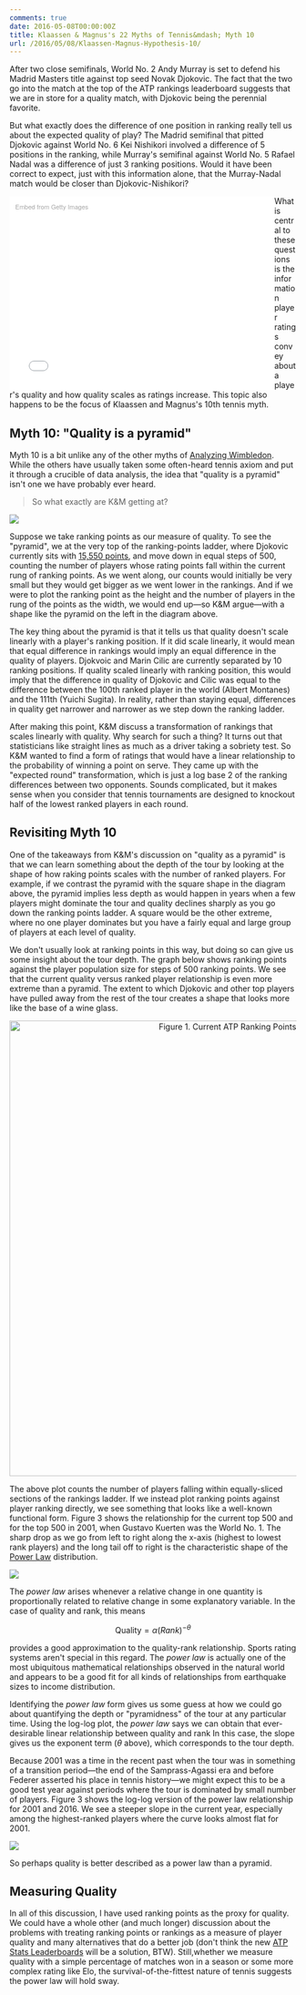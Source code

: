 ```yaml
---
comments: true
date: 2016-05-08T00:00:00Z
title: Klaassen & Magnus's 22 Myths of Tennis&mdash; Myth 10
url: /2016/05/08/Klaassen-Magnus-Hypothesis-10/
---
```


After two close semifinals, World No. 2 Andy Murray is set to defend his Madrid Masters title against top seed Novak Djokovic. The fact that the two go into the match at the top of the ATP rankings leaderboard suggests that we are in store for a quality match, with Djokovic being the perennial favorite. 

But what exactly does the difference of one position in ranking really tell us about the expected quality of play? The Madrid semifinal that pitted Djokovic against World No. 6 Kei Nishikori involved a difference of 5 positions in the ranking, while Murray's semifinal against World No. 5 Rafael Nadal was a difference of just 3 ranking positions. Would it have been correct to expect, just with this information alone, that the Murray-Nadal match would be closer than Djokovic-Nishikori?

<div class="getty embed image" style="background-color:#fff;display:inline-block;font-family:'Helvetica Neue',Helvetica,Arial,sans-serif;color:#a7a7a7;font-size:11px;width:100%;max-width:445px;float:left;padding:2%;"><div style="padding:0;margin:0;text-align:left;"><a href="http://www.gettyimages.com/detail/527702328" target="_blank" style="color:#a7a7a7;text-decoration:none;font-weight:normal !important;border:none;display:inline-block;">Embed from Getty Images</a></div><div style="overflow:hidden;position:relative;height:0;padding:68.181818% 0 0 0;width:100%;"><iframe src="//embed.gettyimages.com/embed/527702328?et=J6F8maVfRAN4kes_hUBlLA&viewMoreLink=on&sig=Hhpk-uinhQzxbXdfRJrleU_-svpndwJTr54eNU7_7zE=&caption=true" width="445" height="303" scrolling="no" frameborder="0" style="display:inline-block;position:absolute;top:0;left:0;width:100%;height:100%;margin:0;"></iframe></div><p style="margin:0;"></p></div>

What is central to these questions is the information player ratings convey about a player's quality and how quality scales as ratings increase. This topic also happens to be the focus of Klaassen and Magnus's 10th tennis myth. 

## Myth 10: "Quality is a pyramid"

Myth 10 is a bit unlike any of the other myths of [Analyzing Wimbledon](https://global.oup.com/academic/product/analyzing-wimbledon-9780199355952?cc=us&lang=en&#). While the others have usually taken some often-heard tennis axiom and put it through a crucible of data analysis, the idea that "quality is a pyramid" isn't one we have probably ever heard. 

> So what exactly are K&M getting at?

<img src="/assets/pyramid_diagram.png" />

Suppose we take ranking points as our measure of quality. To see the "pyramid", we at the very top of the ranking-points ladder, where Djokovic currently sits with [15,550 points](http://www.atpworldtour.com/en/rankings/singles), and move down in equal steps of 500, counting the number of players whose rating points fall within the current rung of ranking points. As we went along, our counts would initially be very small but they would get bigger as we went lower in the rankings. And if we were to plot the ranking point as the height and the number of players in the rung of the points as the width, we would end up&mdash;so K&M argue&mdash;with a shape like the pyramid on the left in the diagram above. 

The key thing about the pyramid is that it tells us that quality doesn't scale linearly with a player's ranking position. If it did scale linearly, it would mean that equal difference in rankings would imply an equal difference in the quality of players. Djokvoic and Marin Cilic are currently separated by 10 ranking positions. If quality scaled linearly with ranking position, this would imply that the difference in quality of Djokovic and Cilic was equal to the difference between the 100th ranked player in the world (Albert Montanes) and the 111th (Yuichi Sugita). In reality, rather than staying equal, differences in quality get narrower and narrower as we step down the ranking ladder. 

After making this point, K&M discuss a transformation of rankings that scales linearly with quality. Why search for such a thing? It turns out that statisticians like straight lines as much as a driver taking a sobriety test. So K&M wanted to find a form of ratings that would have a linear relationship to the probability of winning a point on serve. They came up with the "expected round" transformation, which is just a log base 2 of the ranking differences between two opponents. Sounds complicated, but it makes sense when you consider that tennis tournaments are designed to knockout half of the lowest ranked players in each round.


## Revisiting Myth 10

One of the takeaways from K&M's discussion on "quality as a pyramid" is that we can learn something about the depth of the tour by looking at the shape of how raking points scales with the number of ranked players. For example, if we contrast the pyramid with the square shape in the diagram above, the pyramid implies less depth as would happen in years when a few players might dominate the tour and quality declines sharply as you go down the ranking points ladder.  A square would be the other extreme, where no one player dominates but you have a fairly equal and large group of players at each level of quality.

We don't usually look at ranking points in this way, but doing so can give us some insight about the tour depth. The graph below shows ranking points against the player population size for steps of 500 ranking points. We see that the current quality versus ranked player relationship is even more extreme than a pyramid. The extent to which Djokovic and other top players have pulled away from the rest of the tour creates a shape that looks more like the base of a wine glass.

<div>
    <a href="https://plot.ly/~on-the-t/804/" target="_blank" title="Figure 1. Current ATP Ranking Points Ladder" style="display: block; text-align: center;"><img src="https://plot.ly/~on-the-t/804.png" alt="Figure 1. Current ATP Ranking Points Ladder" style="max-width: 100%;width: 800px;"  width="800" onerror="this.onerror=null;this.src='https://plot.ly/404.png';" /></a>
    <script data-plotly="on-the-t:804"  src="https://plot.ly/embed.js" async></script>
</div>


The above plot counts the number of players falling within equally-sliced sections of the rankings ladder. If we instead plot ranking points against player ranking directly, we see something that looks like a well-known functional form. Figure 3 shows the relationship for the current top 500 and for the top 500 in 2001, when Gustavo Kuerten was the World No. 1. The sharp drop as we go from left to right along the x-axis (highest to lowest rank players) and the long tail off to right is the characteristic shape of the [Power Law](https://en.wikipedia.org/wiki/Power_law) distribution. 

<img src="/assets/fig2_myth10.png" />

The _power law_ arises whenever a relative change in one quantity is proportionally related to relative change in some explanatory variable. In the case of quality and rank, this means

$$
\mbox{Quality} = \alpha (Rank) ^{-\theta}
$$

provides a good approximation to the quality-rank relationship. Sports rating systems aren't special in this regard. The _power law_ is actually one of the most ubiquitous mathematical relationships observed in the natural world and appears to be a good fit for all kinds of relationships from earthquake sizes to income distribution. 

Identifying the _power law_ form gives us some guess at how we could go about quantifying the depth or "pyramidness" of the tour at any particular time. Using the log-log plot, the _power law_ says we can obtain that ever-desirable linear relationship between quality and rank In this case, the slope gives us the exponent term ($\theta$ above), which corresponds to the tour depth. 

Because 2001 was a time in the recent past when the tour was in something of a transition period&mdash;the end of the Samprass-Agassi era and before Federer asserted his place in tennis history&mdash;we might expect this to be a good test year against periods where the tour is dominated by small number of players. Figure 3 shows the log-log version of the power law relationship for 2001 and 2016. We see a steeper slope in the current year, especially among the highest-ranked players where the curve looks almost flat for 2001. 

<img src="/assets/fig3_myth10.png" />

So perhaps quality is better described as a power law than a pyramid. 

## Measuring Quality

In all of this discussion, I have used ranking points as the proxy for quality. We could have a whole other (and much longer) discussion about the problems with treating ranking points or rankings as a measure of player quality and many alternatives that do a better job (don't think the new [ATP Stats Leaderboards](http://www.atpworldtour.com/en/stats) will be a solution, BTW). Still,whether we measure quality with a simple percentage of matches won in a season or some more complex rating like Elo, the survival-of-the-fittest nature of tennis suggests the power law will hold sway. 

